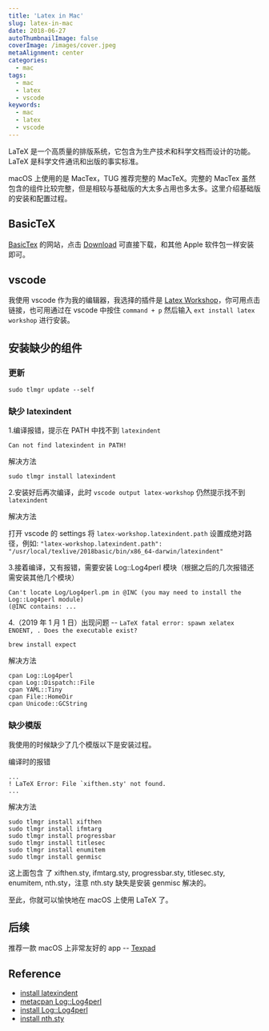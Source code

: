 ```yaml
---
title: 'Latex in Mac'
slug: latex-in-mac
date: 2018-06-27
autoThumbnailImage: false
coverImage: /images/cover.jpeg
metaAlignment: center
categories:
  - mac
tags:
  - mac
  - latex
  - vscode
keywords:
  - mac
  - latex
  - vscode
---
```


LaTeX 是一个高质量的排版系统，它包含为生产技术和科学文档而设计的功能。LaTeX 是科学文件通讯和出版的事实标准。

<!--more-->

macOS 上使用的是 MacTex，TUG 推荐完整的 MacTeX。完整的 MacTex 虽然包含的组件比较完整，但是相较与基础版的大太多占用也多太多。这里介绍基础版的安装和配置过程。

## BasicTeX

[BasicTex](http://www.tug.org/mactex/morepackages.html) 的网站，点击 [Download](http://tug.org/cgi-bin/mactex-download/BasicTeX.pkg) 可直接下载，和其他 Apple 软件包一样安装即可。

## vscode

我使用 vscode 作为我的编辑器，我选择的插件是 [Latex Workshop](https://marketplace.visualstudio.com/items?itemName=James-Yu.latex-workshop)，你可用点击链接，也可用通过在 vscode 中按住 `command + p` 然后输入 `ext install latex workshop` 进行安装。

## 安装缺少的组件

### 更新

```shell
sudo tlmgr update --self
```

### 缺少 latexindent

1.编译报错，提示在 PATH 中找不到 `latexindent`

```shell
Can not find latexindent in PATH!
```

解决方法

```shell
sudo tlmgr install latexindent
```

2.安装好后再次编译，此时 `vscode output latex-workshop` 仍然提示找不到 `latexindent`

解决方法

打开 vscode 的 settings 将 `latex-workshop.latexindent.path` 设置成绝对路径，例如: `"latex-workshop.latexindent.path": "/usr/local/texlive/2018basic/bin/x86_64-darwin/latexindent"`

3.接着编译，又有报错，需要安装 Log::Log4perl 模块（根据之后的几次报错还需安装其他几个模块）

```shell
Can't locate Log/Log4perl.pm in @INC (you may need to install the Log::Log4perl module)
(@INC contains: ...
```

4.（2019 年 1 月 1 日）出现问题 -- `LaTeX fatal error: spawn xelatex ENOENT, . Does the executable exist?`

```shell
brew install expect
```

解决方法

```shell
cpan Log::Log4perl
cpan Log::Dispatch::File
cpan YAML::Tiny
cpan File::HomeDir
cpan Unicode::GCString
```

### 缺少模版

我使用的时候缺少了几个模版以下是安装过程。

编译时的报错

```shell
...
! LaTeX Error: File `xifthen.sty' not found.
...
```

解决方法

```shell
sudo tlmgr install xifthen
sudo tlmgr install ifmtarg
sudo tlmgr install progressbar
sudo tlmgr install titlesec
sudo tlmgr install enumitem
sudo tlmgr install genmisc
```

这上面包含 了 xifthen.sty, ifmtarg.sty, progressbar.sty, titlesec.sty, enumitem, nth.sty，注意 nth.sty 缺失是安装 genmisc 解决的。

至此，你就可以愉快地在 macOS 上使用 LaTeX 了。

## 后续

推荐一款 macOS 上非常友好的 app -- [Texpad](https://www.texpad.com/)

## Reference

- [install latexindent](https://tex.stackexchange.com/questions/390433/how-can-i-install-latexindent-on-macos)
- [metacpan Log::Log4perl](https://metacpan.org/pod/release/MSCHILLI/Log-Log4perl-1.21/lib/Log/Log4perl.pm#INSTALLATION)
- [install Log::Log4perl](https://stackoverflow.com/questions/14471128/how-to-install-and-use-log4perl)
- [install nth.sty](https://tex.stackexchange.com/questions/135402/package-nth-is-in-ctan-but-tlmgr-doesnt-find-it)
